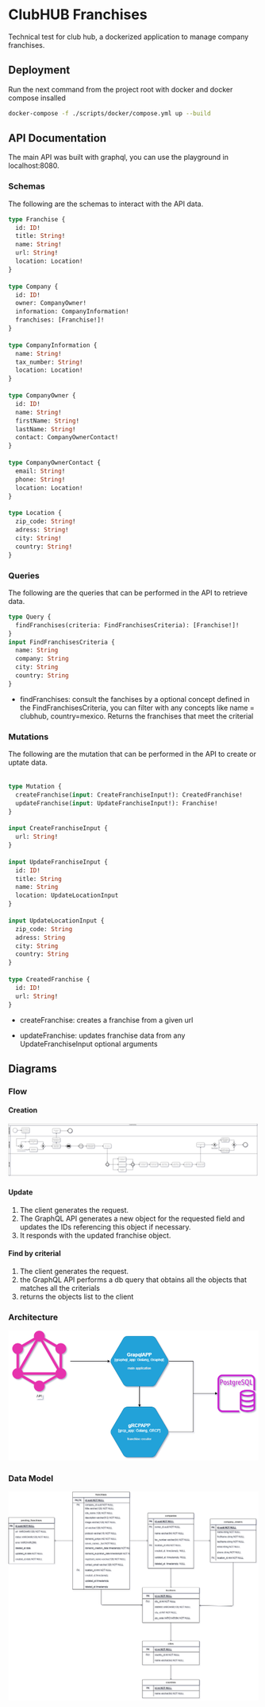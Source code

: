 # ClubHUB Franchises

Technical test for club hub, a dockerized application to manage company franchises.

## Deployment
Run the next command from the project root with docker and docker compose insalled
```bash
docker-compose -f ./scripts/docker/compose.yml up --build
```
## API Documentation

The main API was built with graphql, you can use the playground in localhost:8080.

### Schemas
The following are the schemas to interact with the API data.

```graphql
type Franchise {
  id: ID!
  title: String!
  name: String!
  url: String!
  location: Location!
}

type Company {
  id: ID!
  owner: CompanyOwner!
  information: CompanyInformation!
  franchises: [Franchise!]!
}

type CompanyInformation {
  name: String!
  tax_number: String!
  location: Location!
}

type CompanyOwner {
  id: ID!
  name: String!
  firstName: String!
  lastName: String!
  contact: CompanyOwnerContact!
}

type CompanyOwnerContact {
  email: String!
  phone: String!
  location: Location!
}

type Location {
  zip_code: String!
  adress: String!
  city: String!
  country: String!
}
```

### Queries
The following are the queries that can be performed in the API to retrieve data.
```graphql
type Query {
  findFranchises(criteria: FindFranchisesCriteria): [Franchise!]!
}
input FindFranchisesCriteria {
  name: String
  company: String
  city: String
  country: String
}

```
* findFranchises: consult the fanchises by a optional concept defined in the FindFranchisesCriteria, you can filter with any concepts like name = clubhub, country=mexico. Returns the franchises that meet the criterial

### Mutations
The following are the mutation that can be performed in the API to create or uptate data.
```graphql

type Mutation {
  createFranchise(input: CreateFranchiseInput!): CreatedFranchise!
  updateFranchise(input: UpdateFranchiseInput!): Franchise!
}

input CreateFranchiseInput {
  url: String!
}

input UpdateFranchiseInput {
  id: ID!
  title: String
  name: String
  location: UpdateLocationInput
}

input UpdateLocationInput {
  zip_code: String
  adress: String
  city: String
  country: String
}

type CreatedFranchise {
  id: ID!
  url: String!
}

```

* createFranchise: creates a franchise from a given url

* updateFranchise: updates franchise data from any UpdateFranchiseInput optional arguments

## Diagrams
### Flow
#### Creation
![Flow Diagram](./docs/creation_flow.drawio.png)
#### Update
1. The client generates the request.
2. The GraphQL API generates a new object for the requested field and updates the IDs referencing this object if necessary.
3. It responds with the updated franchise object.

#### Find by criterial
1. The client generates the request.
2. the GraphQL API performs a db query that obtains all the objects that matches all the criterials
3. returns the objects list to the client
### Architecture
![Architecture](./docs/architecture.drawio.png)
### Data Model
![Data Model Diagram](./docs/data_model.drawio.png)